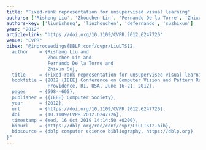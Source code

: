 ```yaml
---
title: "Fixed-rank representation for unsupervised visual learning"
authors: ['Risheng Liu', 'Zhouchen Lin', 'Fernando De la Torre', 'Zhixun Su']
authors-key: ['liurisheng', 'linzhouchen', 'defernando', 'suzhixun']
year: "2012"
article-link: "https://doi.org/10.1109/CVPR.2012.6247726"
venue: "CVPR"
bibex: "@inproceedings{DBLP:conf/cvpr/LiuLTS12,
  author    = {Risheng Liu and
               Zhouchen Lin and
               Fernando De la Torre and
               Zhixun Su},
  title     = {Fixed-rank representation for unsupervised visual learning},
  booktitle = {2012 {IEEE} Conference on Computer Vision and Pattern Recognition,
               Providence, RI, USA, June 16-21, 2012},
  pages     = {598--605},
  publisher = {{IEEE} Computer Society},
  year      = {2012},
  url       = {https://doi.org/10.1109/CVPR.2012.6247726},
  doi       = {10.1109/CVPR.2012.6247726},
  timestamp = {Wed, 16 Oct 2019 14:14:50 +0200},
  biburl    = {https://dblp.org/rec/conf/cvpr/LiuLTS12.bib},
  bibsource = {dblp computer science bibliography, https://dblp.org}
}"
---
```

